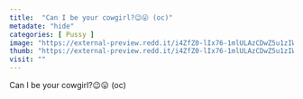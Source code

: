 ```yaml
---
title:  "Can I be your cowgirl?😉😛 (oc)"
metadate: "hide"
categories: [ Pussy ]
image: "https://external-preview.redd.it/i4ZfZ0-lIx76-1mlULAzCDwZ5u1zIWkuk1QotmijMmQ.jpg?auto=webp&s=857fdd675e22f26148756857f24cba71434e4415"
thumb: "https://external-preview.redd.it/i4ZfZ0-lIx76-1mlULAzCDwZ5u1zIWkuk1QotmijMmQ.jpg?width=640&crop=smart&auto=webp&s=64e7d5f3e305c68543fca84a5d1242b8008a95e4"
visit: ""
---
```

Can I be your cowgirl?😉😛 (oc)
